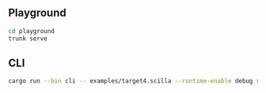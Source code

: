 ## Playground

```sh
cd playground
trunk serve
```

## CLI

```sh
cargo run --bin cli -- examples/target4.scilla --runtime-enable debug run --backend evm  --entry-point "HelloWorld::setHello" --args "[\"Zilliqa ❤️  Rocks\"]"
```
